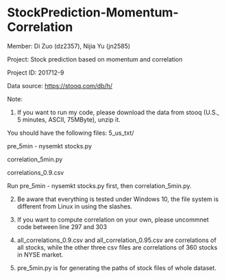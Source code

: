 # StockPrediction-Momentum-Correlation

Member: Di Zuo (dz2357), Nijia Yu (jn2585)

Project: Stock prediction based on momentum and correlation

Project ID: 201712-9

Data source: https://stooq.com/db/h/

Note:
1. If you want to run my code, please download the data from stooq (U.S., 5 minutes, ASCII, 75MByte), unzip it.

You should have the following files:
5_us_txt/

pre_5min - nysemkt stocks.py

correlation_5min.py

correlations_0.9.csv

Run pre_5min - nysemkt stocks.py first, then correlation_5min.py.

2. Be aware that everything is tested under Windows 10, the file system is different from Linux in using the slashes.

3. If you want to compute correlation on your own, please uncommnet code between line 297 and 303

4. all_correlations_0.9.csv and all_correlation_0.95.csv are correlations of all stocks, while the other three csv files are correlations of 360 stocks in NYSE market.

5. pre_5min.py is for generating the paths of stock files of whole dataset.
